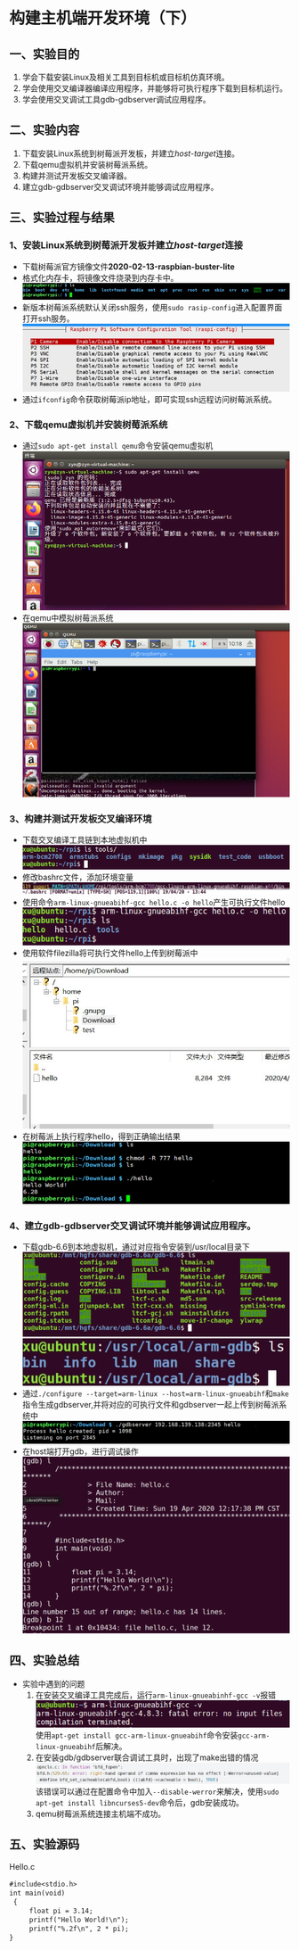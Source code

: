 # 构建主机端开发环境（下）

## 一、实验目的
1. 学会下载安装Linux及相关工具到目标机或目标机仿真环境。
2. 学会使用交叉编译器编译应用程序，并能够将可执行程序下载到目标机运行。
3. 学会使用交叉调试工具gdb-gdbserver调试应用程序。

## 二、实验内容
1. 下载安装Linux系统到树莓派开发板，并建立*host-target*连接。
2. 下载qemu虚拟机并安装树莓派系统。
3. 构建并测试开发板交叉编译器。
4. 建立gdb-gdbserver交叉调试环境并能够调试应用程序。

## 三、实验过程与结果
### 1、安装Linux系统到树莓派开发板并建立*host-target*连接
* 下载树莓派官方镜像文件**2020-02-13-raspbian-buster-lite**
* 格式化内存卡，将镜像文件烧录到内存卡中。
![树莓派界面](img/树莓派界面.jpg)
* 新版本树莓派系统默认关闭ssh服务，使用`sudo rasip-config`进入配置界面打开ssh服务。
![配置ssh](img/配置ssh.jpg)
* 通过`ifconfig`命令获取树莓派ip地址，即可实现ssh远程访问树莓派系统。
### 2、下载qemu虚拟机并安装树莓派系统
* 通过`sudo apt-get install qemu`命令安装qemu虚拟机
![qemu](img/qemu.PNG)
* 在qemu中模拟树莓派系统
![qemu1](img/qemu1.PNG)
### 3、构建并测试开发板交叉编译环境
* 下载交叉编译工具链到本地虚拟机中
![tools](img/tools.jpg)
* 修改bashrc文件，添加环境变量
![添加环境变量](img/bashrc.jpg)
* 使用命令`arm-linux-gnueabihf-gcc hello.c -o hello`产生可执行文件hello
![hello](img/hello.jpg)
* 使用软件filezilla将可执行文件hello上传到树莓派中
![](img/filezilla.jpg)
* 在树莓派上执行程序hello，得到正确输出结果
![](img/exec_hello.jpg)
### 4、建立gdb-gdbserver交叉调试环境并能够调试应用程序。
* 下载gdb-6.6到本地虚拟机，通过对应指令安装到/usr/local目录下
![](img/gdb.jpg)
![](img/usr_local.jpg)
* 通过`./configure --target=arm-linux --host=arm-linux-gnueabihf`和`make`指令生成gdbserver,并将对应的可执行文件和gdbserver一起上传到树莓派系统中
![](img/gdbserver.jpg)
* 在host端打开gdb，进行调试操作
![](img/gdb操作.jpg)

## 四、实验总结
* 实验中遇到的问题
    1. 在安装交叉编译工具完成后，运行`arm-linux-gnueabinhf-gcc -v`报错
    ![](img/报错1.jpg)
    使用`apt-get install gcc-arm-linux-gnueabihf`命令安装`gcc-arm-linux-gnueabihf`后解决。
    2. 在安装gdb/gdbserver联合调试工具时，出现了make出错的情况
    ![](img/报错2.jpg)
    该错误可以通过在配置命令中加入`--disable-werror`来解决，使用`sudo apt-get install libncurses5-dev`命令后，gdb安装成功。
    3. qemu树莓派系统连接主机端不成功。

## 五、实验源码
Hello.c
```
#include<stdio.h> 
int main(void)
 {
     float pi = 3.14;
     printf("Hello World!\n");
     printf("%.2f\n", 2 * pi);
}
```            